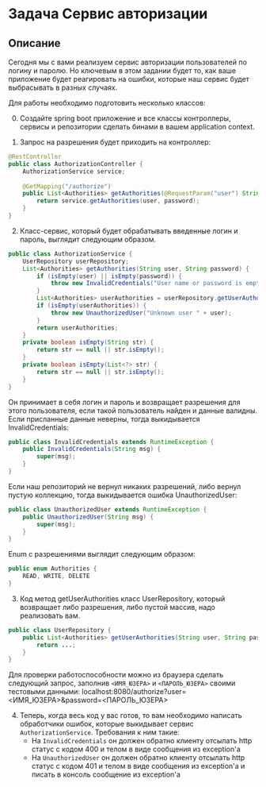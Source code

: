 # Задача Сервис авторизации

## Описание
Сегодня мы с вами реализуем сервис авторизации пользователей по логину и паролю. Но ключевым в этом задании будет то, как ваше приложение будет реагировать на ошибки, которые наш сервис будет выбрасывать в разных случаях.

Для работы необходимо подготовить несколько классов:

0. Создайте spring boot приложение и все классы контроллеры, сервисы и репозитории сделать бинами в вашем application context.

1. Запрос на разрешения будет приходить на контроллер:

```java
@RestController
public class AuthorizationController {
    AuthorizationService service;
    
    @GetMapping("/authorize")
    public List<Authorities> getAuthorities(@RequestParam("user") String user, @RequestParam("password") String password) {
        return service.getAuthorities(user, password);
    }
}
``` 

2. Класс-сервис, который будет обрабатывать введенные логин и пароль, выглядит следующим образом. 

```java
public class AuthorizationService {
    UserRepository userRepository;
    List<Authorities> getAuthorities(String user, String password) {
        if (isEmpty(user) || isEmpty(password)) {
            throw new InvalidCredentials("User name or password is empty");
        }
        List<Authorities> userAuthorities = userRepository.getUserAuthorities(user, password);
        if (isEmpty(userAuthorities)) {
            throw new UnauthorizedUser("Unknown user " + user);
        }
        return userAuthorities;
    }
    private boolean isEmpty(String str) {
        return str == null || str.isEmpty();
    }
    private boolean isEmpty(List<?> str) {
        return str == null || str.isEmpty();
    }
}
``` 
Он принимает в себя логин и пароль и возвращает разрешения для этого пользователя, если такой пользователь найден и данные валидны. Если присланные данные неверны, тогда выкидывается InvalidCredentials:

```java
public class InvalidCredentials extends RuntimeException {
    public InvalidCredentials(String msg) {
        super(msg);
    }
}
``` 

Если наш репозиторий не вернул никаких разрешений, либо вернул пустую коллекцию, тогда выкидывается ошибка UnauthorizedUser:

```java
public class UnauthorizedUser extends RuntimeException {
    public UnauthorizedUser(String msg) {
        super(msg);
    }
}
``` 

Enum с разрешениями выглядит следующим образом:

```java
public enum Authorities {
    READ, WRITE, DELETE
}
``` 

3. Код метод getUserAuthorities класс UserRepository, который возвращает либо разрешения, либо пустой массив, надо реализовать вам.

```java
public class UserRepository {
    public List<Authorities> getUserAuthorities(String user, String password) {
        return ...;
    }
}
``` 

Для проверки работоспособности можно из браузера сделать следующий запрос, заполнив `<ИМЯ_ЮЗЕРА>` и `<ПАРОЛЬ_ЮЗЕРА>` своими тестовыми данными: localhost:8080/authorize?user=<ИМЯ_ЮЗЕРА>&password=<ПАРОЛЬ_ЮЗЕРА>

4. Теперь, когда весь код у вас готов, то вам необходимо написать обработчики ошибок, которые выкидывает сервис `AuthorizationService`. Требования к ним такие:
     - На `InvalidCredentials` он должен обратно клиенту отсылать http статус с кодом 400 и телом в виде сообщения из exception'а
     - На `UnauthorizedUser` он должен обратно клиенту отсылать http статус с кодом 401 и телом в виде сообщения из exception'а и писать в консоль сообщение из exception'а
